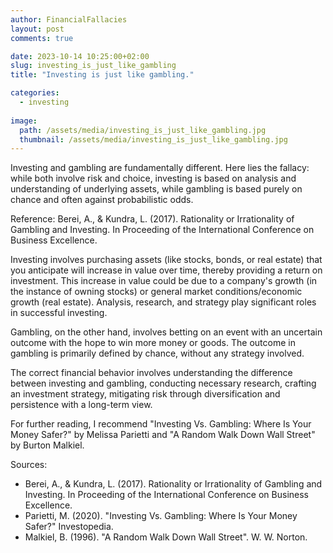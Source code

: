 ```yaml
---
author: FinancialFallacies
layout: post
comments: true

date: 2023-10-14 10:25:00+02:00  
slug: investing_is_just_like_gambling
title: "Investing is just like gambling."

categories:
  - investing
  
image:
  path: /assets/media/investing_is_just_like_gambling.jpg
  thumbnail: /assets/media/investing_is_just_like_gambling.jpg
---
```


Investing and gambling are fundamentally different. Here lies the fallacy: while both involve risk and choice, investing is based on analysis and understanding of underlying assets, while gambling is based purely on chance and often against probabilistic odds.

Reference: Berei, A., & Kundra, L. (2017). Rationality or Irrationality of Gambling and Investing. In Proceeding of the International Conference on Business Excellence. 

Investing involves purchasing assets (like stocks, bonds, or real estate) that you anticipate will increase in value over time, thereby providing a return on investment. This increase in value could be due to a company's growth (in the instance of owning stocks) or general market conditions/economic growth (real estate). Analysis, research, and strategy play significant roles in successful investing.

Gambling, on the other hand, involves betting on an event with an uncertain outcome with the hope to win more money or goods. The outcome in gambling is primarily defined by chance, without any strategy involved.

The correct financial behavior involves understanding the difference between investing and gambling, conducting necessary research, crafting an investment strategy, mitigating risk through diversification and persistence with a long-term view.

For further reading, I recommend "Investing Vs. Gambling: Where Is Your Money Safer?" by Melissa Parietti and "A Random Walk Down Wall Street" by Burton Malkiel.

Sources:
- Berei, A., & Kundra, L. (2017). Rationality or Irrationality of Gambling and Investing. In Proceeding of the International Conference on Business Excellence.
- Parietti, M. (2020). "Investing Vs. Gambling: Where Is Your Money Safer?" Investopedia.
- Malkiel, B. (1996). "A Random Walk Down Wall Street". W. W. Norton.
